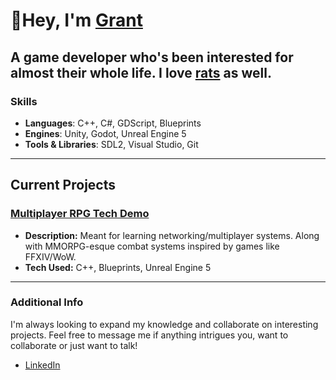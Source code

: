 # 👋Hey, I'm <a href="https://theatricalgrant.github.io/#/projects">Grant</a></h1> 
## A game developer who's been interested for almost their whole life. I love [rats](https://www.rativerse.com) as well.

### Skills
- **Languages**: C++, C#, GDScript, Blueprints
- **Engines**: Unity, Godot, Unreal Engine 5
- **Tools & Libraries**: SDL2, Visual Studio, Git

---

## Current Projects
### [Multiplayer RPG Tech Demo](https://github.com/TheatricalGrant)
- **Description:** Meant for learning networking/multiplayer systems. Along with MMORPG-esque combat systems inspired by games like FFXIV/WoW.
- **Tech Used:** C++, Blueprints, Unreal Engine 5
  
---

### Additional Info
I'm always looking to expand my knowledge and collaborate on interesting projects. Feel free to message me if anything intrigues you, want to collaborate or just want to talk!
- [LinkedIn](https://www.linkedin.com/in/grantdavis110/)  
